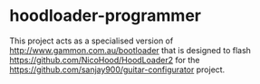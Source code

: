# hoodloader-programmer
This project acts as a specialised version of http://www.gammon.com.au/bootloader  that is designed to flash https://github.com/NicoHood/HoodLoader2 for the https://github.com/sanjay900/guitar-configurator project.
